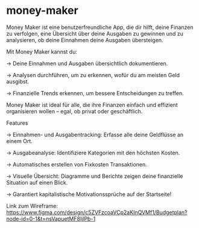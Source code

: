 # money-maker

Money Maker ist eine benutzerfreundliche App, die dir hilft, deine Finanzen zu verfolgen, eine Übersicht über deine
Ausgaben zu gewinnen und zu analysieren, ob deine Einnahmen deine Ausgaben übersteigen.

Mit Money Maker kannst du:

-> Deine Einnahmen und Ausgaben übersichtlich dokumentieren.

-> Analysen durchführen, um zu erkennen, wofür du am meisten Geld ausgibst.

-> Finanzielle Trends erkennen, um bessere Entscheidungen zu treffen.

Money Maker ist ideal für alle, die ihre Finanzen einfach und effizient organisieren wollen – egal, ob privat oder geschäftlich.

Features

-> Einnahmen- und Ausgabentracking: Erfasse alle deine Geldflüsse an einem Ort.

-> Ausgabeanalyse: Identifiziere Kategorien mit den höchsten Kosten.

-> Automatisches erstellen von Fixkosten Transaktionen.

-> Visuelle Übersicht: Diagramme und Berichte zeigen deine finanzielle Situation auf einen Blick.

-> Garantiert kapitalistische Motivationssprüche auf der Startseite!

Link zum Wireframe: https://www.figma.com/design/c5ZVFzcoaVCp2aKInQVMf1/Budgetplan?node-id=0-1&t=nsVapuetMF8IjlPb-1